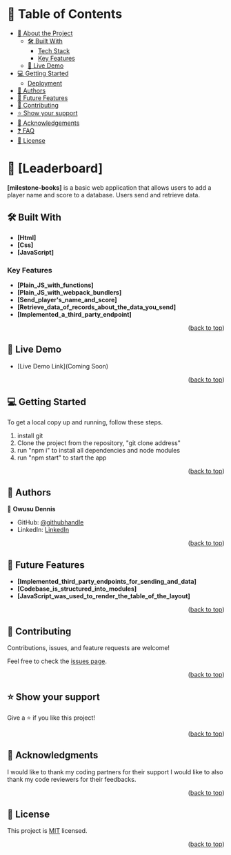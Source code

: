
<a name="readme-top"></a>
# 📗 Table of Contents

- [📖 About the Project](#about-project)
  - [🛠 Built With](#built-with)
    - [Tech Stack](#tech-stack)
    - [Key Features](#key-features)
  - [🚀 Live Demo](#live-demo)
- [💻 Getting Started](#getting-started)
  - [Deployment](#triangular_flag_on_post-deployment)
- [👥 Authors](#authors)
- [🔭 Future Features](#future-features)
- [🤝 Contributing](#contributing)
- [⭐️ Show your support](#support)
- [🙏 Acknowledgements](#acknowledgements)
- [❓ FAQ](#faq)
- [📝 License](#license)

<!-- PROJECT DESCRIPTION -->

# 📖 [Leaderboard] <a name="about-project"></a>

**[milestone-books]** is a basic web application that allows users to add a player name and score to a database. Users send and retrieve data. 

## 🛠 Built With <a name="built-with"></a>
- **[Html]**
- **[Css]**
- **[JavaScript]**

<!-- Features -->

### Key Features <a name="key-features"></a>

- **[Plain_JS_with_functions]**
- **[Plain_JS_with_webpack_bundlers]**
- **[Send_player's_name_and_score]**
- **[Retrieve_data_of_records_about_the_data_you_send]**
- **[Implemented_a_third_party_endpoint]**

<p align="right">(<a href="#readme-top">back to top</a>)</p>

<!-- LIVE DEMO -->

## 🚀 Live Demo <a name="live-demo"></a>

- [Live Demo Link](Coming Soon)

<p align="right">(<a href="#readme-top">back to top</a>)</p>

<!-- GETTING STARTED -->

## 💻 Getting Started <a name="getting-started"></a>


To get a local copy up and running, follow these steps.
1. install git 
2. Clone the project from the repository, "git clone address"
3. run "npm i" to install all dependencies and node modules
4. run "npm start" to start the app

<p align="right">(<a href="#readme-top">back to top</a>)</p>

<!-- AUTHORS -->

## 👥 Authors <a name="authors"></a>

👤 **Owusu Dennis**

- GitHub: [@githubhandle](https://github.com/til2to)
- LinkedIn: [LinkedIn](https://www.linkedin.com/in/dennis-owusu-835888206/)

<p align="right">(<a href="#readme-top">back to top</a>)</p>

<!-- FUTURE FEATURES -->

## 🔭 Future Features <a name="future-features"></a>

- **[Implemented_third_party_endpoints_for_sending_and_data]**
- **[Codebase_is_structured_into_modules]**
- **[JavaScript_was_used_to_render_the_table_of_the_layout]**

<p align="right">(<a href="#readme-top">back to top</a>)</p>

<!-- CONTRIBUTING -->

## 🤝 Contributing <a name="contributing"></a>

Contributions, issues, and feature requests are welcome!

Feel free to check the [issues page](https://github.com/til2to/milestone-books/issues).

<p align="right">(<a href="#readme-top">back to top</a>)</p>

<!-- SUPPORT -->

## ⭐️ Show your support <a name="support"></a>

Give a ⭐️ if you like this project!

<p align="right">(<a href="#readme-top">back to top</a>)</p>

<!-- ACKNOWLEDGEMENTS -->

## 🙏 Acknowledgments <a name="acknowledgements"></a>

I would like to thank my coding partners for their support
I would like to also thank my code reviewers for their feedbacks.

<p align="right">(<a href="#readme-top">back to top</a>)</p>

<!-- LICENSE -->

## 📝 License <a name="license"></a>

This project is [MIT](https://choosealicense.com/licenses/mit/) licensed.

<p align="right">(<a href="#readme-top">back to top</a>)</p>


